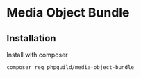 # Media Object Bundle

## Installation

Install with composer

    composer req phpguild/media-object-bundle
